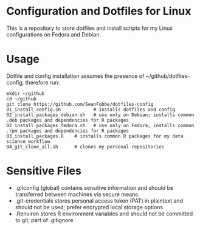 # Configuration and Dotfiles for Linux

This is a repository to store dotfiles and install scripts for my Linux configurations on Fedora and Debian.

# Usage

Dotfile and config installation assumes the presence of ~/github/dotfiles-config, therefore run:

```
mkdir ~/github
cd ~/github
git clone https://github.com/SeanFobbe/dotfiles-config
01_install_config.sh            # Installs dotfiles and config
02_install_packages_debian.sh   # use only on Debian; installs common .deb packages and dependencies for R packages
02_install_packages_fedora.sh   # use only on Fedora; installs common .rpm packages and dependencies for R packages
03_install_packages.R    # installs common R packages for my data science workflow
04_git_clone_all.sh      # clones my personal repositories
```

# Sensitive Files

- .gitconfig (global) contains sensitive information and should be transferred between machines via secure means.
- .git-credentials stores personal access token (PAT) in plaintext and should not be used; prefer encrypted local storage options
- .Renviron stores R environment variables and should not be committed to git; part of .gitignore
